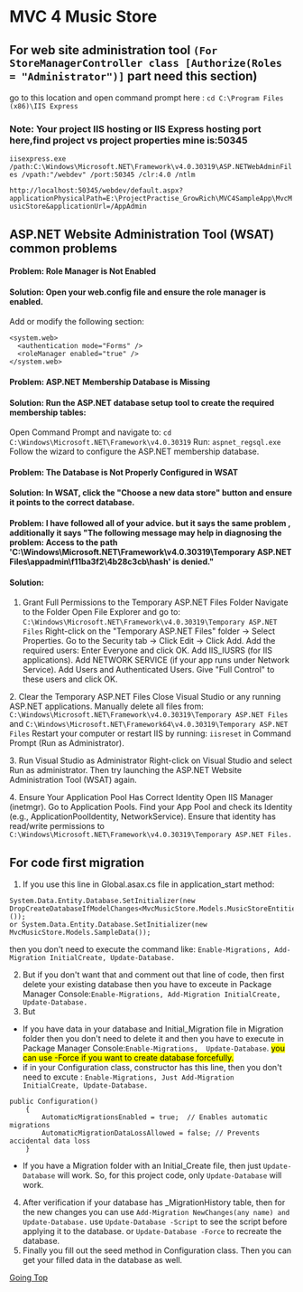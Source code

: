 # MVC 4 Music Store

## For web site administration tool ```(For StoreManagerController class [Authorize(Roles = "Administrator")]``` part need this section) 
go to this location and open command prompt here : ```cd C:\Program Files (x86)\IIS Express```

### Note: Your project IIS hosting or IIS Express hosting port here,find project vs project properties mine is:50345
```iisexpress.exe /path:C:\Windows\Microsoft.NET\Framework\v4.0.30319\ASP.NETWebAdminFiles /vpath:"/webdev" /port:50345 /clr:4.0 /ntlm```

```http://localhost:50345/webdev/default.aspx?applicationPhysicalPath=E:\ProjectPractise_GrowRich\MVC4SampleApp\MvcMusicStore&applicationUrl=/AppAdmin```

## ASP.NET Website Administration Tool (WSAT) common problems 
#### Problem: Role Manager is Not Enabled
#### Solution: Open your web.config file and ensure the role manager is enabled.

Add or modify the following section:
```
<system.web>
  <authentication mode="Forms" />
  <roleManager enabled="true" />
</system.web>
```

#### Problem: ASP.NET Membership Database is Missing
#### Solution: Run the ASP.NET database setup tool to create the required membership tables:

Open Command Prompt and navigate to:
```cd C:\Windows\Microsoft.NET\Framework\v4.0.30319```
Run:
```aspnet_regsql.exe```
Follow the wizard to configure the ASP.NET membership database.

#### Problem: The Database is Not Properly Configured in WSAT
#### Solution: In WSAT, click the "Choose a new data store" button and ensure it points to the correct database.

#### Problem: I have followed all of your advice. but it says the same problem , additionally it says "The following message may help in diagnosing the problem: Access to the path 'C:\Windows\Microsoft.NET\Framework\v4.0.30319\Temporary ASP.NET Files\appadmin\f11ba3f2\4b28c3cb\hash' is denied."
#### Solution: 
1. Grant Full Permissions to the Temporary ASP.NET Files Folder
Navigate to the Folder
Open File Explorer and go to:
```C:\Windows\Microsoft.NET\Framework\v4.0.30319\Temporary ASP.NET Files```
Right-click on the "Temporary ASP.NET Files" folder → Select Properties.
Go to the Security tab → Click Edit → Click Add.
Add the required users:
Enter Everyone and click OK.
Add IIS_IUSRS (for IIS applications).
Add NETWORK SERVICE (if your app runs under Network Service).
Add Users and Authenticated Users.
Give "Full Control" to these users and click OK.

2️. Clear the Temporary ASP.NET Files
Close Visual Studio or any running ASP.NET applications.
Manually delete all files from:
```C:\Windows\Microsoft.NET\Framework\v4.0.30319\Temporary ASP.NET Files```
and
```C:\Windows\Microsoft.NET\Framework64\v4.0.30319\Temporary ASP.NET Files```
Restart your computer or restart IIS by running:
```iisreset```
in Command Prompt (Run as Administrator).

3️. Run Visual Studio as Administrator
Right-click on Visual Studio and select Run as administrator.
Then try launching the ASP.NET Website Administration Tool (WSAT) again.

4️. Ensure Your Application Pool Has Correct Identity
Open IIS Manager (inetmgr).
Go to Application Pools.
Find your App Pool and check its Identity (e.g., ApplicationPoolIdentity, NetworkService).
Ensure that identity has read/write permissions to ```C:\Windows\Microsoft.NET\Framework\v4.0.30319\Temporary ASP.NET Files.```

## For code first migration 

1. If you use this line in Global.asax.cs file in application_start method: 
```Csharp
System.Data.Entity.Database.SetInitializer(new DropCreateDatabaseIfModelChanges<MvcMusicStore.Models.MusicStoreEntities>());
or System.Data.Entity.Database.SetInitializer(new MvcMusicStore.Models.SampleData());
```
then you don't need to execute the command like: ```Enable-Migrations, Add-Migration InitialCreate, Update-Database.```

2. But if you don't want that and comment out that line of code, then first delete your existing database then you have to exceute in Package Manager Console:```Enable-Migrations, Add-Migration InitialCreate, Update-Database.```
3. But
 * If you have data in your database and Initial_Migration file in Migration folder then you don't need to delete it and then you have to execute in Package Manager Console:```Enable-Migrations,  Update-Database```.  <mark>you can use -Force if you want to create database forcefully.</mark>
* if in your Configuration class, constructor has this line, then you don't need to excute : ```Enable-Migrations, Just Add-Migration InitialCreate, Update-Database.```
```CSharp
public Configuration()
    {
        AutomaticMigrationsEnabled = true;  // Enables automatic migrations
        AutomaticMigrationDataLossAllowed = false; // Prevents accidental data loss
    }
```
* If you have a Migration folder with an Initial_Create file, then just ```Update-Database``` will work. So, for this project code, only ```Update-Database``` will work.
4. After verification if your database has _MigrationHistory table, then for the new changes you can use ```Add-Migration NewChanges(any name) and Update-Database.``` use ```Update-Database -Script``` to see the script before applying it to the database. or ```Update-Database -Force``` to recreate the database.
5. Finally you fill out the seed method in Configuration class. Then you can get your filled data in the database as well.

[Going Top](#mvc-4-music-store) 


